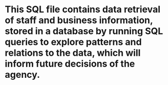 # This SQL file contains data retrieval of staff and business information, stored in a database by running SQL queries to explore patterns and relations to the data, which will inform future decisions of the agency.
